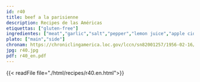 ```yaml
---
id: r40
title: beef a la parisienne
description: Recipes de las Américas
etiquettas: ["gluten-free"]
ingredientes: ["meat","garlic","salt","pepper","lemon juice","apple cider vinegar","chili powder","oregano","tomato sauce"]
plato: ["main","side"]
chronam: https://chroniclingamerica.loc.gov/lccn/sn82001257/1956-02-16/ed-1/seq-5/
jpg: r40.jpg
pdf: r40_en.pdf
---
```


{{< readFile file="./html/recipes/r40.en.html">}}